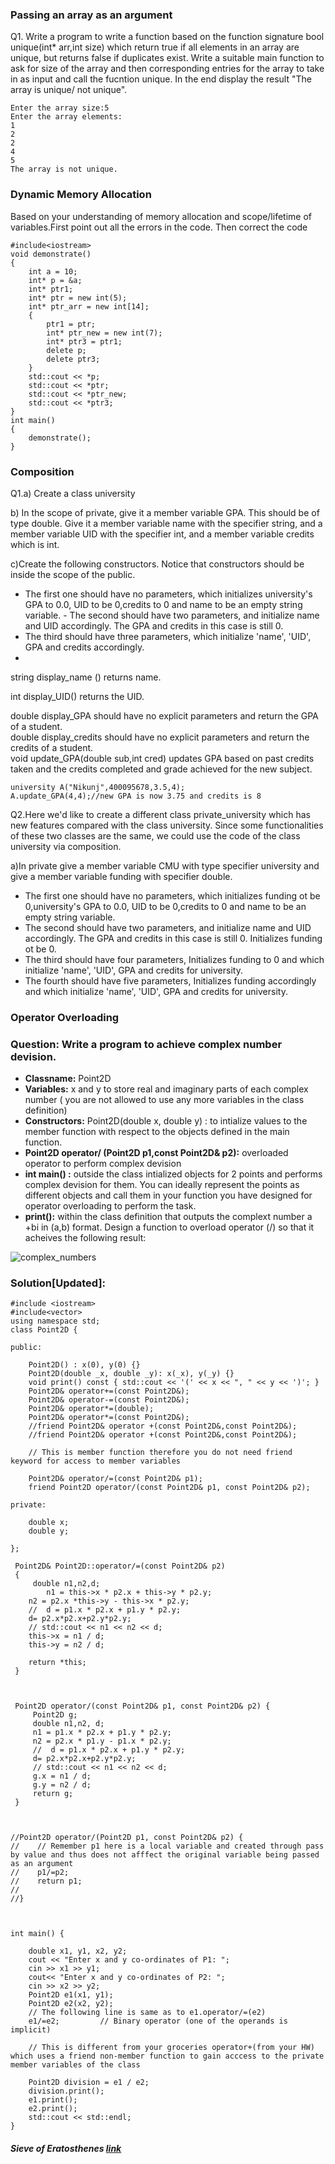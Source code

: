 ### Passing an array as an argument
Q1. Write a program to write a function based on the function signature bool unique(int\* arr,int size) which return true if all elements in an array are unique, but returns false if duplicates exist. Write a suitable main function to ask for size of the array and then corresponding entries for the array to take in as input and call the fucntion unique. In the end display the result "The array is unique/ not unique". 

```
Enter the array size:5
Enter the array elements:
1
2
2
4
5
The array is not unique. 
```
### Dynamic Memory Allocation
Based  on your understanding of memory allocation and scope/lifetime of variables.First point out all the errors in the code. Then correct the code
```
#include<iostream>
void demonstrate()
{
	int a = 10;
	int* p = &a;
	int* ptr1;
	int* ptr = new int(5);
	int* ptr_arr = new int[14];
	{
		ptr1 = ptr;
		int* ptr_new = new int(7);
		int* ptr3 = ptr1;
		delete p;
		delete ptr3;
	}
	std::cout << *p;
	std::cout << *ptr;
	std::cout << *ptr_new;
	std::cout << *ptr3;
}
int main()
{
	demonstrate();
}
```
### Composition
Q1.a) Create a class university                                         

b) In the scope of private, give it a member variable GPA. This should be of type double. Give it a member variable name with the specifier string, and a member variable UID with the specifier int, and a member variable credits which is int.                         
                         

c)Create the following constructors. Notice that constructors should be inside the scope of the public.                    
-  The first one should have no parameters, which initializes university's GPA to 0.0, UID to be 0,credits to 0 and name to be an empty string variable.                -  The second should have two parameters, and initialize name and UID accordingly. The GPA and credits in this case is still 0.           
-  The third should have three parameters, which initialize 'name', 'UID', GPA  and credits accordingly.                    
-   
string display_name () returns name.                                              

int display_UID() returns the UID.                                               

double display_GPA should have no explicit parameters and return the GPA of a student.                    
double display_credits should have no explicit parameters and return the credits of a student.                       
void update_GPA(double sub,int cred) updates GPA based on past credits taken and the credits completed and grade achieved for the new subject.                   
```
university A("Nikunj",400095678,3.5,4);
A.update_GPA(4,4);//new GPA is now 3.75 and credits is 8
```
Q2.Here we'd like to create a different class private_university which has new features compared with the class university. Since some functionalities of these two classes are the same, we could use the code of the class university via composition.                                                                                                

a)In private give a member variable CMU with type specifier university and give a member variable funding with specifier double.                              
-  The first one should have no parameters, which initializes funding ot be 0,university's GPA to 0.0, UID to be 0,credits to 0 and name to be an empty string variable.                                  
-  The second should have two parameters, and initialize name and UID accordingly. The GPA and credits in this case is still 0. Initializes funding ot be 0.                      
-  The third should have four parameters, Initializes funding  to 0 and  which initialize 'name', 'UID', GPA  and credits for university.         
-  The fourth should have five parameters, Initializes funding  accordingly and  which initialize 'name', 'UID', GPA  and credits for university.           


### Operator Overloading 

### Question: Write a program to achieve complex number devision.  
- **Classname:** Point2D
- **Variables:** x and y to store real and imaginary parts of each complex number ( you are not allowed to use any more variables in the class definition)   
- **Constructors:** Point2D(double x, double y) : to intialize values to the member function with respect to the objects defined in the main function.   
- **Point2D operator/ (Point2D p1,const Point2D& p2):** overloaded operator to perform complex devision  
- **int main() :** outside the class intialized objects for 2 points and performs complex devision for them. You can ideally represent the points as  different objects and call them in your function you have designed for operator overloading to perform the task.    
- **print():** within the class definition that outputs the complext number a +bi in (a,b) format. 
Design a function to overload operator (/) so that it acheives the following result: 

![complex_numbers](https://user-images.githubusercontent.com/103468688/195021993-742896d9-3d95-45c1-932a-cec5d55a8771.jpg)


### Solution\[Updated]: 
```
#include <iostream>
#include<vector>
using namespace std;
class Point2D {

public:

    Point2D() : x(0), y(0) {}
    Point2D(double _x, double _y): x(_x), y(_y) {}
    void print() const { std::cout << '(' << x << ", " << y << ')'; }
    Point2D& operator+=(const Point2D&);
    Point2D& operator-=(const Point2D&);
    Point2D& operator*=(double);
    Point2D& operator*=(const Point2D&);
    //friend Point2D& operator +(const Point2D&,const Point2D&);
    //friend Point2D& operator +(const Point2D&,const Point2D&);

    // This is member function therefore you do not need friend keyword for access to member variables

    Point2D& operator/=(const Point2D& p1);
    friend Point2D operator/(const Point2D& p1, const Point2D& p2);
    
private:

    double x;
    double y;

};

 Point2D& Point2D::operator/=(const Point2D& p2)
 {
     double n1,n2,d;
        n1 = this->x * p2.x + this->y * p2.y;
    n2 = p2.x *this->y - this->x * p2.y;
    //  d = p1.x * p2.x + p1.y * p2.y;
    d= p2.x*p2.x+p2.y*p2.y;
    // std::cout << n1 << n2 << d;
    this->x = n1 / d;
    this->y = n2 / d;

    return *this;
 }



 Point2D operator/(const Point2D& p1, const Point2D& p2) {
     Point2D g;
     double n1,n2, d;
     n1 = p1.x * p2.x + p1.y * p2.y;
     n2 = p2.x * p1.y - p1.x * p2.y;
     //  d = p1.x * p2.x + p1.y * p2.y;
     d= p2.x*p2.x+p2.y*p2.y;
     // std::cout << n1 << n2 << d;
     g.x = n1 / d;
     g.y = n2 / d;
     return g;
 }



//Point2D operator/(Point2D p1, const Point2D& p2) {
//    // Remember p1 here is a local variable and created through pass by value and thus does not afffect the original variable being passed as an argument
//    p1/=p2;
//    return p1;
//
//}



int main() {

    double x1, y1, x2, y2;
    cout << "Enter x and y co-ordinates of P1: ";
    cin >> x1 >> y1;
    cout<< "Enter x and y co-ordinates of P2: ";
    cin >> x2 >> y2;
    Point2D e1(x1, y1);
    Point2D e2(x2, y2);
    // The following line is same as to e1.operator/=(e2)
    e1/=e2;         // Binary operator (one of the operands is implicit)

    // This is different from your groceries operator+(from your HW) which uses a friend non-member function to gain acccess to the private member variables of the class

    Point2D division = e1 / e2;
    division.print();
    e1.print();
    e2.print();
    std::cout << std::endl;
}

```

##### Sieve of Eratosthenes [link](https://www.geeksforgeeks.org/sieve-of-eratosthenes/)

